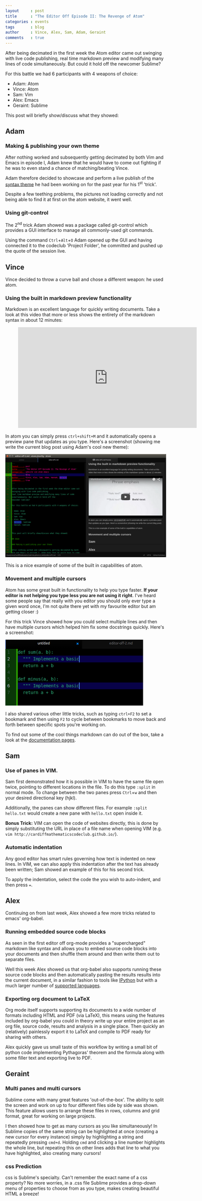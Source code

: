 ```yaml
---
layout     : post
title      : "The Editor Off Episode II: The Revenge of Atom"
categories : events
tags       : blog
author     : Vince, Alex, Sam, Adam, Geraint
comments   : true
---
```


After being decimated in the first week the Atom editor came out swinging with
live code publishing, real time markdown preview and modifying many lines of
code simultaneously. But could it hold off the newcomer Sublime?

For this battle we had 6 participants with 4 weapons of choice:

- Adam: Atom
- Vince: Atom
- Sam: Vim
- Alex: Emacs
- Geraint: Sublime


This post will briefly show/discuss what they showed:

## Adam

### Making & publishing your own theme

After nothing worked and subsequently getting decimated by both Vim and Emacs in
episode I, Adam knew that he would have to come out fighting if he was to even
stand a chance of matching/beating Vince.

Adam therefore decided to showcase and perform a live publish of the
[syntax theme][The Matrix] he had been working on for the past year for his
1<sup>st</sup> 'trick'.

Despite a few teething problems, the pictures not loading correctly and not
being able to find it at first on the atom website, it went well.

### Using git-control

The 2<sup>nd</sup> trick Adam showed was a package called git-control which
provides a GUI interface to manage all commonly-used git commands.

Using the command `Ctrl`+`Alt`+`O` Adam opened up the GUI and having
connected it to the codeclub 'Project Folder', he committed and pushed up the
quote of the session live.

## Vince

Vince decided to throw a curve ball and chose a different weapon: he used atom.

### Using the built in markdown preview functionality

Markdown is an excellent language for quickly writing documents. Take a look at
this video that more or less shows the entirety of the markdown syntax in about
12 minutes:


<div class="video">
    <figure>
    <iframe width="560" height="315" src="https://www.youtube.com/embed/6A5EpqqDOdk" frameborder="0" allowfullscreen></iframe>
    </figure>
</div>

In atom you can simply press `ctrl+shift+M` and it automatically opens a preview
pane that updates as you type. Here's a screenshot (showing me write the current
blog post using Adam's cool new theme):

![markdown-preview](/res/blog_pics/markdown-preview.png)

This is a nice example of some of the built in capabilities of atom.

### Movement and multiple cursors

Atom has some great built in functionality to help you type faster. **If your
editor is not helping you type less you are not using it right**. I've heard
some people say that really with you editor you should only ever type a given
word once, I'm not quite there yet with my favourite editor but am getting
closer :)

For this trick Vince showed how you could select multiple lines and then have
multiple cursors which helped him fix some docstrings quickly. Here's a
screenshot:

![multiple-cursors](/res/blog_pics/atom-multiple-cursors.png)

I also shared various other little tricks, such as typing `ctrl+F2` to set a
bookmark and then using `F2` to cycle between bookmarks to move back and forth
between specific spots you're working on.

To find out some of the cool things markdown can do out of the box, take a look
at the [documentation pages][documentation].

## Sam

### Use of panes in VIM.
Sam first demonstrated how it is possible in VIM to have the same file open
twice, pointing to different locations in the file. To do this type `:split` in
normal mode. To change between the two panes press `Ctrl`+`w` and then your
desired directional key (hjkl).

Additionally, the panes can show different files. For example `:split hello.txt`
would create a new pane with `hello.txt` open inside it.

__Bonus Trick:__ VIM can open the code of websites directly, this is done by
simply substituting the URL in place of a file name when opening VIM (e.g.
`vim http://cardiffmathematicscodeclub.github.io/`).

### Automatic indentation
Any good editor has smart rules governing how text is indented on new lines.
In VIM, we can also apply this indentation after the text has already been
written; Sam showed an example of this for his second trick.

To apply the indentation, select the code the you wish to auto-indent, and then
press `=`.


## Alex

Continuing on from last week, Alex showed a few more tricks related to emacs'
org-babel.

### Running embedded source code blocks

As seen in the first editor off org-mode provides a "supercharged" markdown like
syntax and allows you to embed source code blocks into your documents and then
shuffle them around and then write them out to separate files.

Well this week Alex showed us that org-babel also supports running these source
code blocks and then automatically pasting the results results into the current
document, in a similar fashion to tools like [IPython][ipython] but with a much
larger number of [supported languages][supported].

### Exporting org document to LaTeX

Org mode itself supports supporting its documents to a wide number of formats
including HTML and PDF (via LaTeX), this means using the features included by
org-babel you could in theory write up your entire project as an org file,
source code, results and analysis in a single place. Then quickly an
(relatively) painlessly export it to LaTeX and compile to PDF ready for
sharing with others.

Alex quickly gave us small taste of this workflow by writing a small bit of
python code implementing Pythagoras' theorem and the formula along with some
filler text and exporting live to PDF.

## Geraint

### Multi panes and multi cursors

Sublime come with many great features 'out-of-the-box'. The ability to split the
screen and work on up to four different files side by side was shown. This
feature allows users to arrange these files in rows, columns and grid format,
great for working on large projects.

I then showed how to get as many cursors as you like simultaneously! In Sublime
copies of the same string can be highlighted at once (creating a new cursor for
every instance) simply by highlighting a string and repeatedly pressing `cmd+d`.
Holding `cmd` and clicking a line number highlights the whole line, but
repeating this on other lines adds that line to what you have highlighted, also
creating many cursors!

### css Prediction

css is Sublime's specialty. Can't remember the exact name of a css property? No
more worries, in a .css file Sublime provides a drop-down menu of properties to
choose from as you type, makes creating beautiful HTML a breeze!

[The Matrix]: https://atom.io/themes/the-matrix-syntax
[documentation]: https://atom.io/docs/v1.0.19/using-atom-moving-in-atom
[ipython]: http://ipython.org
[supported]: http://orgmode.org/worg/org-contrib/babel/languages.html
